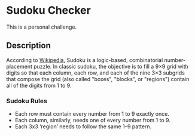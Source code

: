 # Sudoku Checker
This is a personal challenge.

## Description
According to [Wikipedia](https://en.wikipedia.org/wiki/Sudoku), Sudoku is a logic-based, combinatorial number-placement puzzle. In classic sudoku, the objective is to fill a 9×9 grid with digits so that each column, each row, and each of the nine 3×3 subgrids that compose the grid (also called "boxes", "blocks", or "regions") contain all of the digits from 1 to 9.

### Sudoku Rules
- Each row must contain every number from 1 to 9 exactly once.
- Each column, similarly, needs one of every number from 1 to 9.
- Each 3x3 ‘region’ needs to follow the same 1–9 pattern.